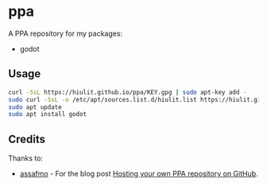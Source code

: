 # ppa

A PPA repository for my packages:

- godot

## Usage

```bash
curl -SsL https://hiulit.github.io/ppa/KEY.gpg | sudo apt-key add -
sudo curl -SsL -o /etc/apt/sources.list.d/hiulit.list https://hiulit.github.io/ppa/hiulit.list
sudo apt update
sudo apt install godot
```

## Credits

Thanks to:

- [assafmo](https://github.com/assafmo) - For the blog post [Hosting your own PPA repository on GitHub](https://assafmo.github.io/2019/05/02/ppa-repo-hosted-on-github.html).
